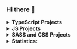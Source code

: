 ### Hi there 👋
<details>
<summary><b>TypeScript Projects<b></summary>
<ul>
<li>![Budget App](https://github.com/Alexander-Gulevski/react-budget-app)</li>
<li>[Tips Calculator]:(https://github.com/Alexander-Gulevski/react-tips-calculator)</li>
<li>[[Country List](https://github.com/Alexander-Gulevski/react-country-list)]</li>
</ul>
</details>

<details>
<summary><b>JS Projects<b></summary>
<ul>
<li>[Calculator](https://github.com/Alexander-Gulevski/Culc)</li>
<li>[Todo](https://github.com/Alexander-Gulevski/Todo)</li>
<li>[Form](https://github.com/Alexander-Gulevski/Form1)</li>
</ul>
</details>

<details>
<summary><b>SASS and CSS Projects<b></summary>
<ul>
<li>[Power](https://github.com/Alexander-Gulevski/react-power-implicity)</li>
<li>[ACTIVEBOX](https://github.com/Alexander-Gulevski/ACTIVEBOX)</li>
<li>[AXITT](https://github.com/Alexander-Gulevski/AXITT)</li>
<li>[My first project](https://github.com/Alexander-Gulevski/starter)</li>
</ul>
</details>

<details>
<summary><b>Statistics:<b></summary>
<ul>
<li><img alt='GitHub Stats' src='https://github-readme-stats.vercel.app/api/top-langs/?username=Alexander-Gulevski&exclude_repo=starter,AXITT,Alexander-Gulevski.github.io&hide=HTML&layout=compact'></li>
<br />
<li><img alt='GitHub Counter users' src='https://komarev.com/ghpvc/?username=Alexander-Gulevski'></li>
</ul>
</details>
<!--
**Alexander-Gulevski/Alexander-Gulevski** is a ✨ _special_ ✨ repository because its `README.md` (this file) appears on your GitHub profile.

Here are some ideas to get you started:

- 🔭 I’m currently working on ...
- 🌱 I’m currently learning ...
- 👯 I’m looking to collaborate on ...
- 🤔 I’m looking for help with ...
- 💬 Ask me about ...
- 📫 How to reach me: ...
- 😄 Pronouns: ...
- ⚡ Fun fact: ...
-->
